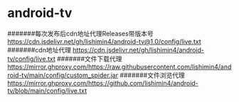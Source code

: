 # android-tv

#######每次发布后cdn地址代理Releases带版本号  https://cdn.jsdelivr.net/gh/lishimin4/android-tv@1.0/config/live.txt
#######cdn地址代理  https://cdn.jsdelivr.net/gh/lishimin4/android-tv/config/live.txt
#######文件下载代理  https://mirror.ghproxy.com/https://raw.githubusercontent.com/lishimin4/android-tv/main/config/custom_spider.jar
#######文件浏览代理  https://mirror.ghproxy.com/https://github.com/lishimin4/android-tv/blob/main/config/live.txt
